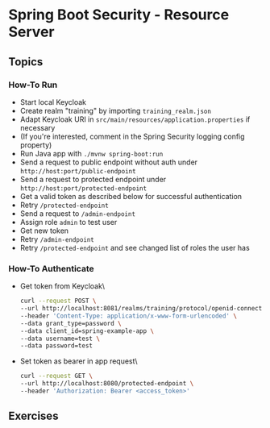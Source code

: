 # Spring Boot Security - Resource Server

## Topics

### How-To Run
- Start local Keycloak
- Create realm "training" by importing `training_realm.json`
- Adapt Keycloak URI in `src/main/resources/application.properties` if necessary
- (If you're interested, comment in the Spring Security logging config property) 
- Run Java app with `./mvnw spring-boot:run`
- Send a request to public endpoint without auth under `http://host:port/public-endpoint`
- Send a request to protected endpoint under `http://host:port/protected-endpoint`
- Get a valid token as described below for successful authentication
- Retry `/protected-endpoint`
- Send a request to `/admin-endpoint`
- Assign role `admin` to test user
- Get new token
- Retry `/admin-endpoint`
- Retry `/protected-endpoint` and see changed list of roles the user has

### How-To Authenticate
- Get token from Keycloak\
    ```sh
    curl --request POST \
    --url http://localhost:8081/realms/training/protocol/openid-connect/token \
    --header 'Content-Type: application/x-www-form-urlencoded' \
    --data grant_type=password \
    --data client_id=spring-example-app \
    --data username=test \
    --data password=test
    ```
- Set token as bearer in app request\
    ```sh
    curl --request GET \
    --url http://localhost:8080/protected-endpoint \
    --header 'Authorization: Bearer <access_token>'
    ```

## Exercises
